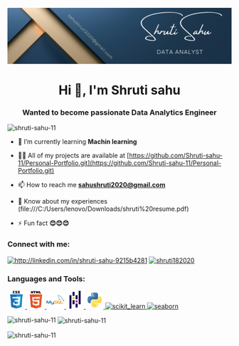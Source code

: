 ![logo](https://github.com/Shruti-sahu-11/sahushruti2020/blob/main/Blue%20Gold%20Elegant%20Minimalist%20Digital%20Marketer%20LinkedIn%20Banner.png)
<h1 align="center">Hi 👋, I'm Shruti sahu</h1>
<h3 align="center">Wanted to become passionate Data Analytics Engineer</h3>

<p align="left"> <img src="https://komarev.com/ghpvc/?username=shruti-sahu-11&label=Profile%20views&color=0e75b6&style=flat" alt="shruti-sahu-11" /> </p>

- 🌱 I’m currently learning **Machin learning**

- 👨‍💻 All of my projects are available at [https://github.com/Shruti-sahu-11/Personal-Portfolio.git](https://github.com/Shruti-sahu-11/Personal-Portfolio.git)

- 📫 How to reach me **sahushruti2020@gmail.com**

- 📄 Know about my experiences (file:///C:/Users/lenovo/Downloads/shruti%20resume.pdf)

- ⚡ Fun fact **😊😊😊**

<h3 align="left">Connect with me:</h3>
<p align="left">
<a href="https://linkedin.com/in/http://linkedin.com/in/shruti-sahu-9215b4281" target="blank"><img align="center" src="https://raw.githubusercontent.com/rahuldkjain/github-profile-readme-generator/master/src/images/icons/Social/linked-in-alt.svg" alt="http://linkedin.com/in/shruti-sahu-9215b4281" height="30" width="40" /></a>
<a href="https://instagram.com/shruti182020" target="blank"><img align="center" src="https://raw.githubusercontent.com/rahuldkjain/github-profile-readme-generator/master/src/images/icons/Social/instagram.svg" alt="shruti182020" height="30" width="40" /></a>
</p>

<h3 align="left">Languages and Tools:</h3>
<p align="left"> <a href="https://www.w3schools.com/css/" target="_blank" rel="noreferrer"> <img src="https://raw.githubusercontent.com/devicons/devicon/master/icons/css3/css3-original-wordmark.svg" alt="css3" width="40" height="40"/> </a> <a href="https://www.w3.org/html/" target="_blank" rel="noreferrer"> <img src="https://raw.githubusercontent.com/devicons/devicon/master/icons/html5/html5-original-wordmark.svg" alt="html5" width="40" height="40"/> </a> <a href="https://www.mysql.com/" target="_blank" rel="noreferrer"> <img src="https://raw.githubusercontent.com/devicons/devicon/master/icons/mysql/mysql-original-wordmark.svg" alt="mysql" width="40" height="40"/> </a> <a href="https://pandas.pydata.org/" target="_blank" rel="noreferrer"> <img src="https://raw.githubusercontent.com/devicons/devicon/2ae2a900d2f041da66e950e4d48052658d850630/icons/pandas/pandas-original.svg" alt="pandas" width="40" height="40"/> </a> <a href="https://www.python.org" target="_blank" rel="noreferrer"> <img src="https://raw.githubusercontent.com/devicons/devicon/master/icons/python/python-original.svg" alt="python" width="40" height="40"/> </a> <a href="https://scikit-learn.org/" target="_blank" rel="noreferrer"> <img src="https://upload.wikimedia.org/wikipedia/commons/0/05/Scikit_learn_logo_small.svg" alt="scikit_learn" width="40" height="40"/> </a> <a href="https://seaborn.pydata.org/" target="_blank" rel="noreferrer"> <img src="https://seaborn.pydata.org/_images/logo-mark-lightbg.svg" alt="seaborn" width="40" height="40"/> </a> </p>

<p><img align="left" src="https://github-readme-stats.vercel.app/api/top-langs?username=shruti-sahu-11&show_icons=true&locale=en&layout=compact" alt="shruti-sahu-11" /></p>

<p>&nbsp;<img align="center" src="https://github-readme-stats.vercel.app/api?username=shruti-sahu-11&show_icons=true&locale=en" alt="shruti-sahu-11" /></p>

<p><img align="center" src="https://github-readme-streak-stats.herokuapp.com/?user=shruti-sahu-11&" alt="shruti-sahu-11" /></p>
